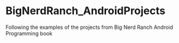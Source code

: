 # BigNerdRanch_AndroidProjects
Following the examples of the projects from Big Nerd Ranch Android Programming book
